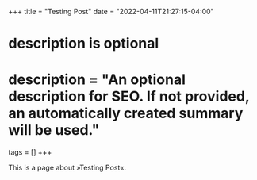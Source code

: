 +++
title = "Testing Post"
date = "2022-04-11T21:27:15-04:00"

#
# description is optional
#
# description = "An optional description for SEO. If not provided, an automatically created summary will be used."

tags = []
+++

This is a page about »Testing Post«.
